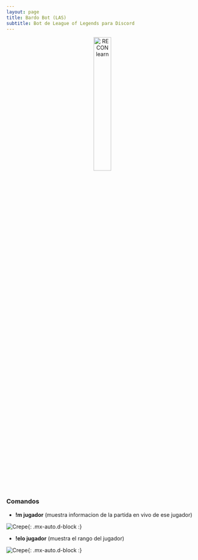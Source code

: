 ```yaml
---
layout: page
title: Bardo Bot (LAS)
subtitle: Bot de League of Legends para Discord
---
```

 
 


<div style="width:100%;text-align:center;">
<a href="https://discord.com/oauth2/authorize?client_id=692202081150304328&permissions=8&scope=bot" target="_blank" ><img src="https://iili.io/dVgaQp.png" alt="RECON learn" width="30%"></a>
<br/>
</div>

<br/>


### Comandos

- **!m jugador** (muestra informacion de la partida en vivo de ese jugador)

![Crepe](https://iili.io/dMmREb.png){: .mx-auto.d-block :}

- **!elo jugador** (muestra el rango del jugador)

![Crepe](https://iili.io/dMmACu.png){: .mx-auto.d-block :}




